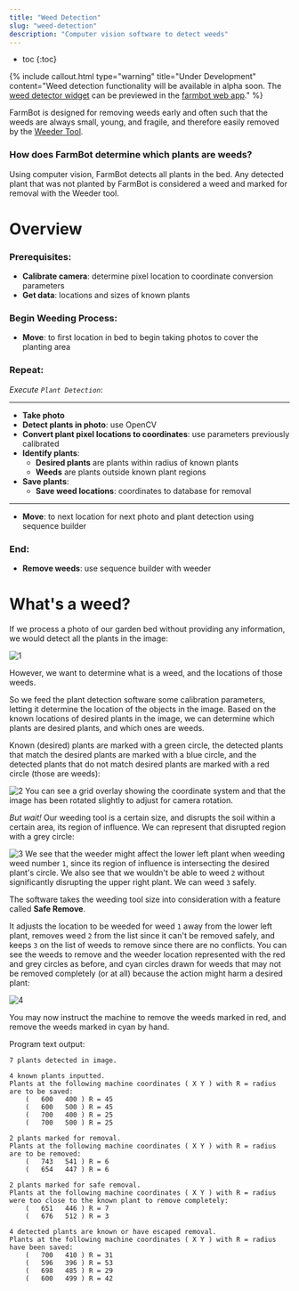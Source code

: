 ```yaml
---
title: "Weed Detection"
slug: "weed-detection"
description: "Computer vision software to detect weeds"
---
```


* toc
{:toc}


{%
include callout.html
type="warning"
title="Under Development"
content="Weed detection functionality will be available in alpha soon. The [weed detector widget](https://software.farmbot.io/docs/farmware#weed-detector) can be previewed in the [farmbot web app](https://my.farmbot.io)."
%}

FarmBot is designed for removing weeds early and often such that the weeds are always small, young, and fragile, and therefore easily removed by the [Weeder Tool](https://genesis.farmbot.io/docs/weeder).

### How does FarmBot determine which plants are weeds?

Using computer vision, FarmBot detects all plants in the bed. Any detected plant that was not planted by FarmBot is considered a weed and marked for removal with the Weeder tool.



# Overview

### **Prerequisites:**
* **Calibrate camera**: determine pixel location to coordinate conversion parameters
* **Get data**: locations and sizes of known plants

### **Begin Weeding Process:**
* **Move**: to first location in bed to begin taking photos to cover the planting area

### **Repeat:**
_Execute `Plant Detection`_:
***
* **Take photo**
* **Detect plants in photo**: use OpenCV
* **Convert plant pixel locations to coordinates**: use parameters previously calibrated
* **Identify plants**:
  * **Desired plants** are plants within radius of known plants
  * **Weeds** are plants outside known plant regions
* **Save plants**:
  * **Save weed locations**: coordinates to database for removal

***
* **Move**: to next location for next photo and plant detection using sequence builder

### **End:**
* **Remove weeds**: use sequence builder with weeder

# What's a weed?

If we process a photo of our garden bed without providing any information, we would detect all the plants in the image:

![1](https://cloud.githubusercontent.com/assets/12681652/23282676/1e3a6786-f9d7-11e6-8996-c1b1f3914d8a.jpg)

However, we want to determine what is a weed, and the locations of those weeds.

So we feed the plant detection software some calibration parameters, letting it determine the location of the objects in the image. Based on the known locations of desired plants in the image, we can determine which plants are desired plants, and which ones are weeds.

Known (desired) plants are marked with a green circle, the detected plants that match the desired plants are marked with a blue circle, and the detected plants that do not match desired plants are marked with a red circle (those are weeds):

![2](https://cloud.githubusercontent.com/assets/12681652/23282677/1e4de202-f9d7-11e6-8fa5-8c18e9b8f763.jpg)
You can see a grid overlay showing the coordinate system and that the image has been rotated slightly to adjust for camera rotation.

_But wait!_ Our weeding tool is a certain size, and disrupts the soil within a certain area, its region of influence. We can represent that disrupted region with a grey circle:

![3](https://cloud.githubusercontent.com/assets/12681652/23282511/54ca2c92-f9d6-11e6-82f5-e63d5e831bb4.jpg)
We see that the weeder might affect the lower left plant when weeding weed number `1`, since its region of influence is intersecting the desired plant's circle. We also see that we wouldn't be able to weed `2` without significantly disrupting the upper right plant. We can weed `3` safely.

The software takes the weeding tool size into consideration with a feature called __Safe Remove__.

It adjusts the location to be weeded for weed `1` away from the lower left plant, removes weed `2` from the list since it can't be removed safely, and keeps `3` on the list of weeds to remove since there are no conflicts. You can see the weeds to remove and the weeder location represented with the red and grey circles as before, and cyan circles drawn for weeds that may not be removed completely (or at all) because the action might harm a desired plant:

![4](https://cloud.githubusercontent.com/assets/12681652/23282510/54c85e8a-f9d6-11e6-9b46-3dcd304c4e3d.jpg)

You may now instruct the machine to remove the weeds marked in red, and remove the weeds marked in cyan by hand.

Program text output:
```
7 plants detected in image.

4 known plants inputted.
Plants at the following machine coordinates ( X Y ) with R = radius are to be saved:
    (   600   400 ) R = 45
    (   600   500 ) R = 45
    (   700   400 ) R = 25
    (   700   500 ) R = 25

2 plants marked for removal.
Plants at the following machine coordinates ( X Y ) with R = radius are to be removed:
    (   743   541 ) R = 6
    (   654   447 ) R = 6

2 plants marked for safe removal.
Plants at the following machine coordinates ( X Y ) with R = radius were too close to the known plant to remove completely:
    (   651   446 ) R = 7
    (   676   512 ) R = 3

4 detected plants are known or have escaped removal.
Plants at the following machine coordinates ( X Y ) with R = radius have been saved:
    (   700   410 ) R = 31
    (   596   396 ) R = 53
    (   698   485 ) R = 29
    (   600   499 ) R = 42
```

